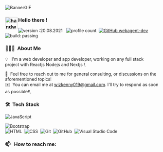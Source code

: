 ![BannerGIF](https://user-images.githubusercontent.com/39513876/112361914-e021f800-8cf9-11eb-9aac-a2b675065afc.gif)
### <img alt="handwavegif" src="https://user-images.githubusercontent.com/39513876/112366216-8cfe7400-8cfe-11eb-8116-7d3dbae20e97.gif" width='40' align="left"/> Hello there !
![version :20.08.2021](https://img.shields.io/badge/version-20.08.2021-informational) &nbsp;
![profile count](https://komarev.com/ghpvc/?username=webagent-dev&color=red)&nbsp;
[![GitHub webagent-dev](https://img.shields.io/github/followers/webagent-dev?label=follow&style=social)](https://https://github.com/webagent-dev)&nbsp;
![build: passing](https://img.shields.io/badge/build-passing-success)
### 👨🏻‍💻 &nbsp;About Me
💡 &nbsp; I'm a web developer and app developer, working on any full stack project with Reactjs Nodejs and Nextjs  \

<!-- 🌱 &nbsp;I'm on track for learning more about Artificial Intelligence, Homomorphic Encryption, and Computer Vision.\ -->
<!-- ✍️ &nbsp;In my free time, I play guitar, football and pursue writing as my hobbies.\ -->
💬 &nbsp;Feel free to reach out to me for general consulting, or discussions on the aforementioned topics!\
✉️ &nbsp;You can email me at wizkenny019@gmail.com. I'll try to respond as soon as possible!\
<!-- 📄 &nbsp;You can check my [Resume](https://drive.google.com/file/d/1CqJoOAelUgnIOMNHqZAlMxR0F3nRoJuo/view?usp=sharing) for more details about work experience. -->
### 🛠 &nbsp;Tech Stack
<!-- ![Python](https://img.shields.io/badge/-Python-05122A?style=flat&logo=python)&nbsp; -->
![JavaScript](https://img.shields.io/badge/-JavaScript-05122A?style=flat&logo=javascript)&nbsp;
<!-- ![Java](https://img.shields.io/badge/-Java-05122A?style=flat&logo=Java&logoColor=FFA518)&nbsp; -->
<!-- ![C](https://img.shields.io/badge/-C-05122A?style=flat&logo=C&logoColor=A8B9CC)&nbsp; -->
<!-- ![C++](https://img.shields.io/badge/-C++-05122A?style=flat&logo=C%2B%2B&logoColor=00599C)&nbsp; -->
<!-- ![Django](https://img.shields.io/badge/-Django-05122A?style=flat&logo=django&logoColor=092E20)&nbsp; -->
![Bootstrap](https://img.shields.io/badge/-Bootstrap-05122A?style=flat&logo=bootstrap&logoColor=563D7C)\
![HTML](https://img.shields.io/badge/-HTML-05122A?style=flat&logo=HTML5)&nbsp;
![CSS](https://img.shields.io/badge/-CSS-05122A?style=flat&logo=CSS3&logoColor=1572B6)&nbsp;
![Git](https://img.shields.io/badge/-Git-05122A?style=flat&logo=git)&nbsp;
![GitHub](https://img.shields.io/badge/-GitHub-05122A?style=flat&logo=github)&nbsp;
![Visual Studio Code](https://img.shields.io/badge/-Visual%20Studio%20Code-05122A?style=flat&logo=visual-studio-code&logoColor=007ACC)&nbsp;
<!-- ![jUnit](https://img.shields.io/badge/jUnit%20-%23150458.svg?&style=flat&logo=Java&logoColor=white)&nbsp; -->
<!-- ![NumPy](https://img.shields.io/badge/numpy%20-%23013243.svg?&style=flat&logo=numpy&logoColor=white)&nbsp; -->
<!-- ![Pandas](https://img.shields.io/badge/pandas%20-%23150458.svg?&style=flat&logo=pandas&logoColor=white)&nbsp; -->
<!-- ![JMH](https://img.shields.io/badge/JMH%20-%23150458.svg?&style=flat&logo=Java&logoColor=white)&nbsp; -->
### 📫 &nbsp; How to reach me:
<!-- <a href="https://www.linkedin.com/in/abhishek-singh-dhadwal/"><img alt="LinkedIn" src="https://img.shields.io/badge/linkedin%20-%230077B5.svg?&style=flat&logo=linkedin&logoColor=white"/></a> &nbsp;
<a href="mailto:dhadwal1507@gmail.com"><img alt="Gmail" src="https://img.shields.io/badge/Gmail-D14836?style=flat&logo=gmail&logoColor=white" /></a> &nbsp;
<a href="https://instagram.com/abhi_1507"><img src="https://img.shields.io/badge/-@abhi__1507_-E4405F?style=flat&logo=Instagram&logoColor=white"/></a> &nbsp; -->
<!--

